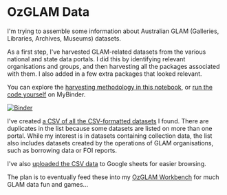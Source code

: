 # OzGLAM Data

I'm trying to assemble some information about Australian GLAM (Galleries, Libraries, Archives, Museums) datasets.

As a first step, I've harvested GLAM-related datasets from the various national and state data portals. I did this by identifying relevant organisations and groups, and then harvesting all the packages associated with them. I also added in a few extra packages that looked relevant.

You can explore the [harvesting methodology in this notebook](GLAM%20data%20from%20gov%20portals.ipynb), or [run the code yourself](https://mybinder.org/v2/gh/wragge/ozglam-data/master) on MyBinder.

[![Binder](https://mybinder.org/badge.svg)](https://mybinder.org/v2/gh/wragge/ozglam-data/master)

I've created [a CSV of all the CSV-formatted datasets](gov-glam-datasets.csv) I found. There are duplicates in the list because some datasets are listed on more than one portal. While my interest is in datasets containing collection data, the list also includes datasets created by the operations of GLAM organisations, such as borrowing data or FOI reports.

I've also [uploaded the CSV data](https://docs.google.com/spreadsheets/d/1gCcLZEe-pdYEn8DfLrhM9WwfJ2jgfPV39ZRiodzhm78/edit?usp=sharing) to Google sheets for easier browsing.

The plan is to eventually feed these into my [OzGLAM Workbench](https://github.com/wragge/ozglam-workbench) for much GLAM data fun and games...
